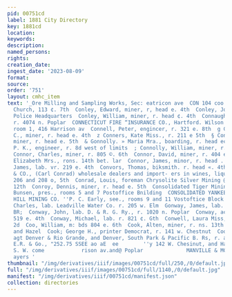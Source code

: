 ```yaml
---
pid: 00751cd
label: 1881 City Directory
key: 1881cd
location: 
keywords: 
description: 
named_persons: 
rights: 
creation_date: 
ingest_date: '2023-08-09'
format: 
source: 
order: '751'
layout: cmhc_item
text: '_Ore Milling and Sampling Works, Sec: eatricon ave  CON 104 coo     Congregational
  Church, 113 ¢. 7th  Conley, Edward, miner, r, head e. 4th  Conley, John, policeman,
  Police Headquarters  Conley, William, miner, r. head ¢. 4th  Connaughton, M. T.,
  r. 4074 n. Poplar  CONNECTICUT FIRE “INSURANCE CO., Hartford. Wilson & Martin, agts.
  room 1, 416 Harrison av  Connell, Peter, engincer, r. 321 e. 8th  g Connell, P.
  C., miner, r. head e. 4th  z Conners, Kate Miss., r. 211 e 5th  § Connolly, James,
  miner, r. head e. 5th  & Gonnolly. » Maria Mra., boarding, r. head ec.  : Connelly,
  P. K., engineer, r. 8d west of limits  ; Connolly, William, miner, r. head e. 5th  7
  Connor, Charles, miner, r. 805 ©. 6th  Connor, David, miner, r. 404 e. 3d  Connor,
  Elizabeth Mrs., rons. 14th bet. lar  Connor, James, minor, r. head . 4th  Connors,
  James, lab. vr. 219 e. 4th  Convors, Thomas, biksmith. r. head «. 4th  CONRAD, C.
  & CO., (Carl Conrad) wholesale dealers and import- ers in wines, liquors and 8,
  206 and 208 o, 5th  Conrad, Louis, foreman Chrysolite Silver Mining @o., r. head
  12th  Conroy, Dennis, miner, r. head e. 5th  Consolidated Tiger Mining Co. Robert
  Bunsen, pres., rooms 5 and 7 Postoffice Bnilding  CONSOLIDATED YANKEE AND BREECE
  HILL MINING CO. ''P. C. Early, see., rooms 9 and 11 Vostoftice Block  Converse,
  Charles, lab. Leadville Water Co. r. 205 w. Elm  Gonway, James, lab. D. & R. G.
  BR;  Conway, John, lab. D. & R. G. Ry., r. 1020 n. Poplar  Conway, acl, miner, r.
  519 e. 4th  Conway, Michael, lab. r. 821 ¢. Gth  Conwell, Laura Miss, r. 328 w.
  2d  Coo, William, m: bds 804 e. 6th  Cook, Alten, miner, r. ns. 13th bet. Hemlock
  and Hazel  Cook; George H., printer Democrat, r. 141 w. Chestnut  Cook, George W.,
  agt Denver & Rio Grande, and Denver, South Park & Pacific B. Rs, r. at. depot  Abadie,
  E.R. & Go., "252.75 SSEE ao aE  ee        ''y 142 W. Chesinut, and Harrison ave.,
  S. W. come            rison av.and@ Poplar              MANVILLE & MCCARTHY,                         MINERS’
  ayers '
thumbnail: "/img/derivatives/iiif/images/00751cd/full/250,/0/default.jpg"
full: "/img/derivatives/iiif/images/00751cd/full/1140,/0/default.jpg"
manifest: "/img/derivatives/iiif/00751cd/manifest.json"
collection: directories
---
```

